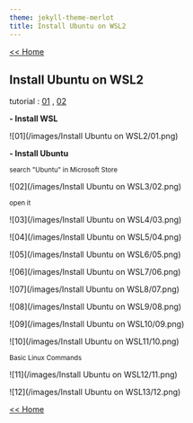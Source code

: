 ```yaml
---
theme: jekyll-theme-merlot
title: Install Ubuntu on WSL2
---
```

[<< Home](https://yaikaew.github.io/index.html)

## Install Ubuntu on WSL2

tutorial : [01](https://docs.microsoft.com/en-us/windows/wsl/tutorials/gui-apps) ,  [02](https://drive.google.com/file/d/1KjTbJc478L7zlyJME0eSXdGHQ_a2Lulv/view?usp=sharing)

**- Install WSL**

![01](/images/Install Ubuntu on WSL2/01.png)

**- Install Ubuntu**

<sub>search "Ubuntu" in Microsoft Store</sub>

![02](/images/Install Ubuntu on WSL3/02.png)

<sub>open it</sub>

![03](/images/Install Ubuntu on WSL4/03.png)

![04](/images/Install Ubuntu on WSL5/04.png)

![05](/images/Install Ubuntu on WSL6/05.png)

![06](/images/Install Ubuntu on WSL7/06.png)

![07](/images/Install Ubuntu on WSL8/07.png)

![08](/images/Install Ubuntu on WSL9/08.png)

![09](/images/Install Ubuntu on WSL10/09.png)

![10](/images/Install Ubuntu on WSL11/10.png)

<sub>Basic Linux Commands</sub>

![11](/images/Install Ubuntu on WSL12/11.png)

![12](/images/Install Ubuntu on WSL13/12.png)

[<< Home](https://yaikaew.github.io/index.html)
